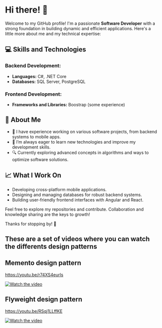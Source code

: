 # Hi there! 👋

Welcome to my GitHub profile! I'm a passionate **Software Developer** with a strong foundation in building dynamic and efficient applications. Here's a little more about me and my technical expertise:



## 💻 Skills and Technologies

### Backend Development:
- **Languages:** C#, .NET Core
- **Databases:** SQL Server, PostgreSQL


### Frontend Development:
- **Frameworks and Libraries:** Boostrap (some experience)



## 🌟 About Me
- 💼 I have experience working on various software projects, from backend systems to mobile apps.
- 🌱 I’m always eager to learn new technologies and improve my development skills.
- 🔍 Currently exploring advanced concepts in algorithms and ways to optimize software solutions.

## 📈 What I Work On
- Developing cross-platform mobile applications.
- Designing and managing databases for robust backend systems.
- Building user-friendly frontend interfaces with Angular and React.




Feel free to explore my repositories and contribute. Collaboration and knowledge sharing are the keys to growth!

Thanks for stopping by! 🚀

## These are a set of videos where you can watch the differents design patterns

## Memento design pattern
https://youtu.be/r74XS4eurIs

[![Watch the video](https://img.youtube.com/vi/r74XS4eurIs/hqdefault.jpg)](https://www.youtube.com/watch?v=r74XS4eurIs)

## Flyweight design pattern
https://youtu.be/RSqj1LLffKE

[![Watch the video](https://img.youtube.com/vi/RSqj1LLffKE/hqdefault.jpg)](https://www.youtube.com/watch?v=RSqj1LLffKE)



